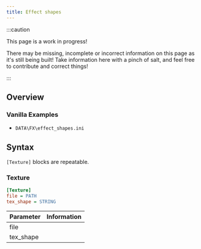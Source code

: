 ```yaml
---
title: Effect shapes
---
```


:::caution

This page is a work in progress!

There may be missing, incomplete or incorrect information on this page as it's still being built! Take information here with a pinch of salt, and feel free to contribute and correct things!

:::

## Overview

### Vanilla Examples

- `DATA\FX\effect_shapes.ini`

## Syntax

`[Texture]` blocks are repeatable.

### Texture

```ini
[Texture]
file = PATH
tex_shape = STRING
```

| Parameter | Information |
| --------- | ----------- |
| file      |             |
| tex_shape |             |
